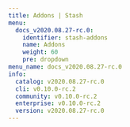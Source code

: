 ```yaml
---
title: Addons | Stash
menu:
  docs_v2020.08.27-rc.0:
    identifier: stash-addons
    name: Addons
    weight: 60
    pre: dropdown
menu_name: docs_v2020.08.27-rc.0
info:
  catalog: v2020.08.27-rc.0
  cli: v0.10.0-rc.2
  community: v0.10.0-rc.2
  enterprise: v0.10.0-rc.2
  version: v2020.08.27-rc.0
---
```



